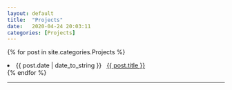 ```yaml
---
layout: default
title:  "Projects"
date:   2020-04-24 20:03:11
categories: [Projects]
---
```



{% for post in site.categories.Projects %}
 <li><span>{{ post.date | date_to_string }}</span> &nbsp; <a href="{{ post.url }}">{{ post.title }}</a></li>
{% endfor %}

---